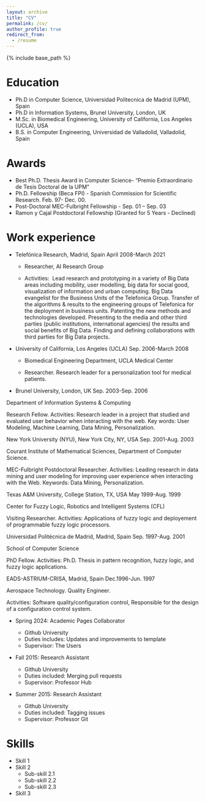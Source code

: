 ```yaml
---
layout: archive
title: "CV"
permalink: /cv/
author_profile: true
redirect_from:
  - /resume
---
```


{% include base_path %}

Education
======
* Ph.D in Computer Science, Universidad Politecnica de Madrid (UPM), Spain
* Ph.D in Information Systems, Brunel University, London, UK
* M.Sc. in Biomedical Engineering, University of California, Los Angeles (UCLA), USA
* B.S. in Computer Engineering, Universidad de Valladolid, Valladolid, Spain

Awards
=====
* Best Ph.D. Thesis Award in Computer Science- “Premio Extraordinario de Tesis Doctoral de la UPM”
* Ph.D. Fellowship (Beca FPI) -  Spanish Commission for Scientific Research.  Feb. 97- Dec. 00.
* Post-Doctoral MEC-Fulbright Fellowship -  Sep. 01 – Sep. 03
* Ramon y Cajal Postdoctoral Fellowship (Granted for 5 Years - Declined)


Work experience
======
* Telefónica Research, Madrid, Spain                        April 2008-March 2021

    * Researcher, AI Research Group

    * Activities: ﻿ Lead research and prototyping in a variety of Big Data areas including mobility, user modelling, big data for social good, visualization of information  and urban computing. Big Data evangelist for the Business       Units of the Telefonica Group. Transfer of the algorithms & results to the engineering groups of Telefonica for the deployment in business units. Patenting the new methods and technologies developed. Presenting to the media and     other third parties (public institutions, international agencies) the results and social benefits of Big Data. Finding and defining collaborations with third parties for Big Data projects.

 

* University of California, Los Angeles (UCLA)                              Sep. 2006-March 2008

    * Biomedical Engineering Department, UCLA Medical Center

    * Researcher. Research leader for a personalization tool for medical patients. 

 

* Brunel University, London, UK                                                                            Sep. 2003-Sep. 2006

Department of Information Systems & Computing

Research Fellow. Activities:  Research leader in a project that studied and evaluated user behavior when interacting with the web. Key words: User Modeling, Machine Learning, Data Mining, Personalization.

 

New York University (NYU), New York City, NY, USA                             Sep. 2001-Aug. 2003

Courant Institute of Mathematical Sciences, Department of Computer Science.

 MEC-Fulbright Postdoctoral Researcher. Activities: Leading research in data mining and user modeling for improving user experience when interacting with the Web. Keywords: Data Mining, Personalization.

 

Texas A&M University, College Station, TX, USA                                         May 1999-Aug. 1999

Center for Fuzzy Logic, Robotics and Intelligent Systems (CFL)

Visiting Researcher. Activities: Applications of fuzzy logic and deployement of programmable fuzzy logic processors.

 

Universidad Politécnica de Madrid, Madrid, Spain                                  Sep. 1997-Aug. 2001

School of Computer Science

PhD Fellow. Activities:  Ph.D. Thesis in pattern recognition,  fuzzy logic, and fuzzy logic applications.

 

EADS-ASTRIUM-CRISA, Madrid, Spain                                                             Dec.1996-Jun. 1997

Aerospace Technology. Quality Engineer.

Activities: Software quality/configuration control, Responsible for the design of a configuration control system.
* Spring 2024: Academic Pages Collaborator
  * Github University
  * Duties includes: Updates and improvements to template
  * Supervisor: The Users

* Fall 2015: Research Assistant
  * Github University
  * Duties included: Merging pull requests
  * Supervisor: Professor Hub

* Summer 2015: Research Assistant
  * Github University
  * Duties included: Tagging issues
  * Supervisor: Professor Git
  
Skills
======
* Skill 1
* Skill 2
  * Sub-skill 2.1
  * Sub-skill 2.2
  * Sub-skill 2.3
* Skill 3


